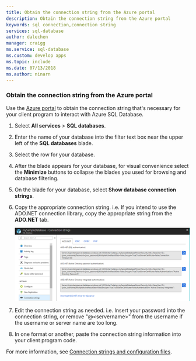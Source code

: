 ```yaml
---
title: Obtain the connection string from the Azure portal
description: Obtain the connection string from the Azure portal
keywords: sql connection,connection string
services: sql-database
author: dalechen
manager: craigg
ms.service: sql-database
ms.custom: develop apps
ms.topic: include
ms.date: 07/13/2018
ms.author: ninarn
---
```


### Obtain the connection string from the Azure portal
Use the [Azure portal](https://portal.azure.com/) to obtain the connection string that's necessary for your client program to interact with Azure SQL Database.

1. Select **All services** > **SQL databases**.

2. Enter the name of your database into the filter text box near the upper left of the **SQL databases** blade.

3. Select the row for your database.

4. After the blade appears for your database, for visual convenience select the **Minimize** buttons to collapse the blades you used for browsing and database filtering.

5. On the blade for your database, select **Show database connection strings**.

6. Copy the appropriate connection string. i.e. If you intend to use the ADO.NET connection library, copy the appropriate string from the **ADO.NET** tab.

    ![Copy the ADO connection string for your database][20-CopyAdoConnectionString]

7. Edit the connection string as needed. i.e. Insert your password into the connection string, or remove "@&lt;servername&gt;" from the username if the username or server name are too long.

8. In one format or another, paste the connection string information into your client program code.

For more information, see [Connection strings and configuration files](http://msdn.microsoft.com/library/ms254494.aspx).

<!-- Image references. -->



[20-CopyAdoConnectionString]: ./media/sql-database-include-connection-string-20-portalshots/connqry-connstr-b.png


<!--
These three includes/ files are a sequenced set, but you can pick and choose:

includes/sql-database-include-connection-string-20-portalshots.md
includes/sql-database-include-connection-string-30-compare.md
includes/sql-database-include-connection-string-40-config.md
-->
